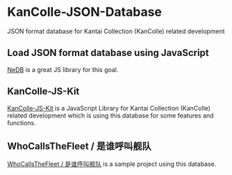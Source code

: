 # KanColle-JSON-Database
JSON format database for Kantai Collection (KanColle) related development

## Load JSON format database using JavaScript
[NeDB](https://github.com/louischatriot/nedb) is a great JS library for this goal.

## KanColle-JS-Kit
[KanColle-JS-Kit](https://github.com/Diablohu/KanColle-JS-Kit) is a JavaScript Library for Kantai Collection (KanColle) related development which is using this database for some features and functions.

## WhoCallsTheFleet / 是谁呼叫舰队
[WhoCallsTheFleet / 是谁呼叫舰队](https://github.com/Diablohu/WhoCallsTheFleet) is a sample project using this database.
